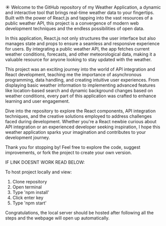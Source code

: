 ☀️ Welcome to the GitHub repository of my Weather Application, a dynamic and interactive tool that brings real-time weather data to your fingertips. Built with the power of React.js and tapping into the vast resources of a public weather API, this project is a convergence of modern web development techniques and the endless possibilities of open data.

In this application, React.js not only structures the user interface but also manages state and props to ensure a seamless and responsive experience for users. By integrating a public weather API, the app fetches current weather conditions, forecasts, and other meteorological data, making it a valuable resource for anyone looking to stay updated with the weather.

This project was an exciting journey into the world of API integration and React development, teaching me the importance of asynchronous programming, data handling, and creating intuitive user experiences. From displaying basic weather information to implementing advanced features like location-based search and dynamic background changes based on weather conditions, every part of this application was crafted to enhance learning and user engagement.

Dive into the repository to explore the React components, API integration techniques, and the creative solutions employed to address challenges faced during development. Whether you're a React newbie curious about API integration or an experienced developer seeking inspiration, I hope this weather application sparks your imagination and contributes to your development journey.

Thank you for stopping by! Feel free to explore the code, suggest improvements, or fork the project to create your own version.

IF LINK DOESNT WORK READ BELOW:

To host project locally and view:

1. Clone repository
2. Open terminal
3. Type 'npm install'
4. Click enter key
5. Type 'npm start'

Congratulations, the local server should be hosted after following all the steps and the webpage will open up automatically.

